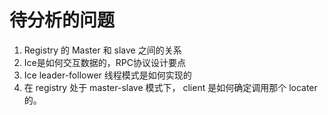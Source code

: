 # 待分析的问题

1. Registry 的 Master 和 slave 之间的关系
2. Ice是如何交互数据的，RPC协议设计要点
3. Ice leader-follower 线程模式是如何实现的
4. 在 registry 处于 master-slave 模式下， client 是如何确定调用那个 locater 的。
